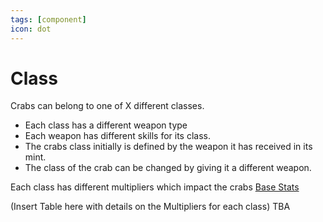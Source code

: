 ```yaml
---
tags: [component]
icon: dot
---
```

# Class

Crabs can belong to one of X different classes.

- Each class has a different weapon type
- Each weapon has different skills for its class.
- The crabs class initially is defined by the weapon it has received in its mint.
- The class of the crab can be changed by giving it a different weapon.

Each class has different multipliers which impact the crabs [Base Stats](base_stats.md) 

(Insert Table here with details on the Multipliers for each class) TBA

